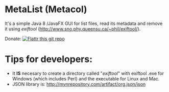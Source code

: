 # **MetaList** (Metacol)

It's a simple Java 8 /JavaFX GUI for list files, read its metadata and remove it using *exiftool* (http://www.sno.phy.queensu.ca/~phil/exiftool/).

Donate: [![Flattr this git repo](http://api.flattr.com/button/flattr-badge-large.png)](https://flattr.com/submit/auto?user_id=juanjofm&url=https://github.com/juanjofm/MetaList.git&title=MetaList&language=&tags=github&category=software) 

# **Tips for developers:**

- It **IS** necesary to create a directory called "*exiftool*" with exiftool .exe for Windows (which includes Perl) and the executable for Linux and Mac.
- JSON library is: http://mvnrepository.com/artifact/org.json/json